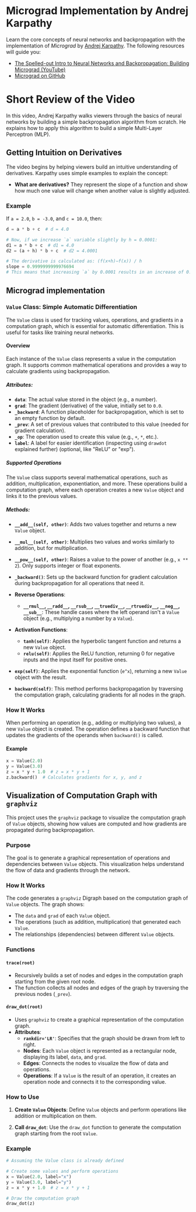 # Micrograd Implementation by Andrej Karpathy

Learn the core concepts of neural networks and backpropagation with the implementation of *Micrograd* by [Andrej Karpathy](https://www.youtube.com/@AndrejKarpathy). The following resources will guide you:

- [The Spelled-out Intro to Neural Networks and Backpropagation: Building Micrograd (YouTube)](https://www.youtube.com/watch?v=VMj-3S1tku0&list=PLAqhIrjkxbuWI23v9cThsA9GvCAUhRvKZ&index=2)
- [Micrograd on GitHub](https://github.com/karpathy/micrograd/tree/master)

# Short Review of the Video

In this video, Andrej Karpathy walks viewers through the basics of neural networks by building a simple backpropagation algorithm from scratch. He explains how to apply this algorithm to build a simple Multi-Layer Perceptron (MLP).

## Getting Intuition on Derivatives

The video begins by helping viewers build an intuitive understanding of derivatives. Karpathy uses simple examples to explain the concept:

- **What are derivatives?** They represent the slope of a function and show how much one value will change when another value is slightly adjusted.
  
### Example
If `a = 2.0`, `b = -3.0`, and `c = 10.0`, then:
```python
d = a * b + c  # d = 4.0​

# Now, if we increase `a` variable slightly by h = 0.0001:
d1 = a * b + c  # d1 = 4.0
d2 = (a + h) * b + c  # d2 = 4.0001

# The derivative is calculated as: (f(x+h)−f(x)) / h
slope = 0.9999999999976694
# This means that increasing `a` by 0.0001 results in an increase of 0.0001 in `d`.
```

## Micrograd implementation
### `Value` Class: Simple Automatic Differentiation

The `Value` class is used for tracking values, operations, and gradients in a computation graph, which is essential for automatic differentiation. This is useful for tasks like training neural networks.

#### Overview

Each instance of the `Value` class represents a value in the computation graph. It supports common mathematical operations and provides a way to calculate gradients using backpropagation.

##### Attributes:
- **`data`**: The actual value stored in the object (e.g., a number).
- **`grad`**: The gradient (derivative) of the value, initially set to `0.0`.
- **`_backward`**: A function placeholder for backpropagation, which is set to an empty function by default.
- **`_prev`**: A set of previous values that contributed to this value (needed for gradient calculation).
- **`_op`**: The operation used to create this value (e.g., `+`, `*`, etc.).
- **`label`**: A label for easier identification (inspecting using `drawdot` explained further) (optional, like "ReLU" or "exp").

##### Supported Operations

The `Value` class supports several mathematical operations, such as addition, multiplication, exponentiation, and more. These operations build a computation graph, where each operation creates a new `Value` object and links it to the previous values.

##### Methods:

- **`__add__(self, other)`**: Adds two values together and returns a new `Value` object.

- **`__mul__(self, other)`**: Multiplies two values and works similarly to addition, but for multiplication.

- **`__pow__(self, other)`**: Raises a value to the power of another (e.g., `x ** 2`). Only supports integer or float exponents.

- **`_backward()`**: Sets up the backward function for gradient calculation during backpropagation for all operations that need it.

- **Reverse Operations**:
  - **`__rmul__`, `__radd__`, `__rsub__`, `__truediv__`, `__rtruediv__`, `__neg__`, `__sub__`**: These handle cases where the left operand isn't a `Value` object (e.g., multiplying a number by a `Value`).

- **Activation Functions**:
  - **`tanh(self)`**: Applies the hyperbolic tangent function and returns a new `Value` object.
  - **`relu(self)`**: Applies the ReLU function, returning 0 for negative inputs and the input itself for positive ones.

- **`exp(self)`**: Applies the exponential function (`e^x`), returning a new `Value` object with the result.

- **`backward(self)`**: This method performs backpropagation by traversing the computation graph, calculating gradients for all nodes in the graph.

### How It Works

When performing an operation (e.g., adding or multiplying two values), a new `Value` object is created. The operation defines a backward function that updates the gradients of the operands when `backward()` is called.

#### Example

```python
x = Value(2.0)
y = Value(3.0)
z = x * y + 1.0  # z = x * y + 1
z.backward()  # Calculates gradients for x, y, and z
```


## Visualization of Computation Graph with `graphviz`

This project uses the `graphviz` package to visualize the computation graph of `Value` objects, showing how values are computed and how gradients are propagated during backpropagation.

### Purpose

The goal is to generate a graphical representation of operations and dependencies between `Value` objects. This visualization helps understand the flow of data and gradients through the network.

### How It Works

The code generates a `graphviz` Digraph based on the computation graph of `Value` objects. The graph shows:

- The `data` and `grad` of each `Value` object.
- The operations (such as addition, multiplication) that generated each `Value`.
- The relationships (dependencies) between different `Value` objects.

### Functions

#### `trace(root)`
- Recursively builds a set of nodes and edges in the computation graph starting from the given root node.
- The function collects all nodes and edges of the graph by traversing the previous nodes (`_prev`).

#### `draw_dot(root)`
- Uses `graphviz` to create a graphical representation of the computation graph.
- **Attributes**:
  - **`rankdir='LR'`**: Specifies that the graph should be drawn from left to right.
  - **Nodes**: Each `Value` object is represented as a rectangular node, displaying its label, `data`, and `grad`.
  - **Edges**: Connects the nodes to visualize the flow of data and operations.
  - **Operations**: If a `Value` is the result of an operation, it creates an operation node and connects it to the corresponding value.

### How to Use

1. **Create `Value` Objects**: 
   Define `Value` objects and perform operations like addition or multiplication on them.

2. **Call `draw_dot`**: 
   Use the `draw_dot` function to generate the computation graph starting from the root `Value`.

### Example

```python
# Assuming the Value class is already defined

# Create some values and perform operations
x = Value(2.0, label="x")
y = Value(3.0, label="y")
z = x * y + 1.0  # z = x * y + 1

# Draw the computation graph
draw_dot(z)
```

